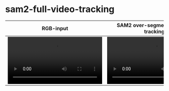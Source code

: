 # sam2-full-video-tracking

| RGB-input                                                                       | SAM2 over-segmentation and tracking                                             |
| ------------------------------------------------------------------------------- | ------------------------------------------------------------------------------- |
|  <video src="https://github.com/user-attachments/assets/3485a8c5-f120-416d-bf26-bccfbd8fe633">  | <video src="https://github.com/user-attachments/assets/5ae69048-3bb8-4f25-bc99-b6a31e836f3f"> |

